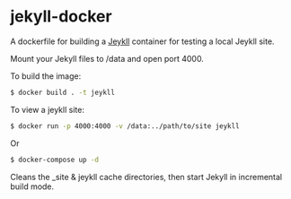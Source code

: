 # jekyll-docker
A dockerfile for building a [Jeykll](https://jekyllrb.com) container for testing a local Jeykll site.

Mount your Jekyll files to /data and open port 4000.

To build the image:
```bash
$ docker build . -t jeykll
```

To view a jeykll site:
```bash
$ docker run -p 4000:4000 -v /data:../path/to/site jeykll
```

Or

```bash
$ docker-compose up -d
```

Cleans the _site & jeykll cache directories, then start Jekyll in incremental build mode. 


